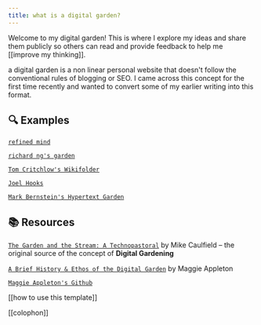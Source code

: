 ```yaml
---
title: what is a digital garden?
---
```


Welcome to my digital garden! This is where I explore my ideas and share them publicly so others can read and provide feedback to help me [[improve my thinking]].

a digital garden is a non linear personal website that doesn't follow the conventional rules of blogging or SEO. I came across this concept for the first time recently and wanted to convert some of my earlier writing into this format.

## 🔍 Examples

[`refined mind`](https://refinedmind.co/)

[`richard ng's garden`](https://richard.ng/garden)

[`Tom Critchlow's Wikifolder`](https://tomcritchlow.com/wiki/)

[`Joel Hooks`](https://joelhooks.com/digital-garden)

[`Mark Bernstein's Hypertext Garden`](http://www.eastgate.com/garden/Enter.html)

## 📚 Resources

[`The Garden and the Stream: A Technopastoral`](https://hapgood.us/2015/10/17/the-garden-and-the-stream-a-technopastoral/) by Mike Caulfield – the original source of the concept of **Digital Gardening**

[`A Brief History & Ethos of the Digital Garden`](https://maggieappleton.com/garden-history) by Maggie Appleton

[`Maggie Appleton's Github`](https://github.com/MaggieAppleton/digital-gardeners)

[[how to use this template]]

[[colophon]]
